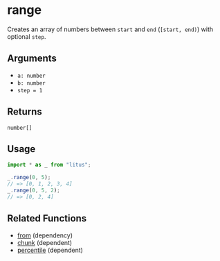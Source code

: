 # range

Creates an array of numbers between `start` and `end` (`[start, end)`) with
optional `step`.

## Arguments

- `a: number`
- `b: number`
- `step = 1`

## Returns

`number[]`

## Usage

```ts
import * as _ from "litus";

_.range(0, 5);
// => [0, 1, 2, 3, 4]
_.range(0, 5, 2);
// => [0, 2, 4]
```

## Related Functions

- [from](from.md) (dependency)
- [chunk](chunk.md) (dependent)
- [percentile](../math/percentile.md) (dependent)

